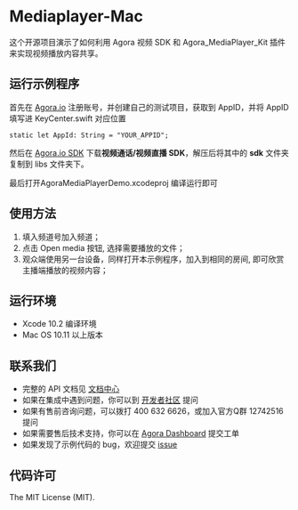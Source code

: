 # Mediaplayer-Mac
这个开源项目演示了如何利用 Agora 视频 SDK 和 Agora_MediaPlayer_Kit 插件来实现视频播放内容共享。

## 运行示例程序
首先在 [Agora.io](https://dashboard.agora.io/) 注册账号，并创建自己的测试项目，获取到 AppID，并将 AppID 填写进 KeyCenter.swift  对应位置


```
static let AppId: String = "YOUR_APPID";
```


然后在 [Agora.io SDK](https://docs.agora.io/cn/Agora%20Platform/downloads) 下载**视频通话/视频直播 SDK**，解压后将其中的 **sdk** 文件夹复制到  libs 文件夹下。


最后打开AgoraMediaPlayerDemo.xcodeproj 编译运行即可


## 使用方法
1. 填入频道号加入频道；
2. 点击 Open media 按钮, 选择需要播放的文件；
3. 观众端使用另一台设备，同样打开本示例程序，加入到相同的房间, 即可欣赏主播端播放的视频内容；

## 运行环境
* Xcode 10.2  编译环境
* Mac OS 10.11  以上版本

## 联系我们

- 完整的 API 文档见 [文档中心](https://docs.agora.io/cn/)
- 如果在集成中遇到问题，你可以到 [开发者社区](https://dev.agora.io/cn/) 提问
- 如果有售前咨询问题，可以拨打 400 632 6626，或加入官方Q群 12742516 提问
- 如果需要售后技术支持，你可以在 [Agora Dashboard](https://dashboard.agora.io) 提交工单
- 如果发现了示例代码的 bug，欢迎提交 [issue](https://github.com/AgoraIO/Advanced-Video/issues)

## 代码许可

The MIT License (MIT).
